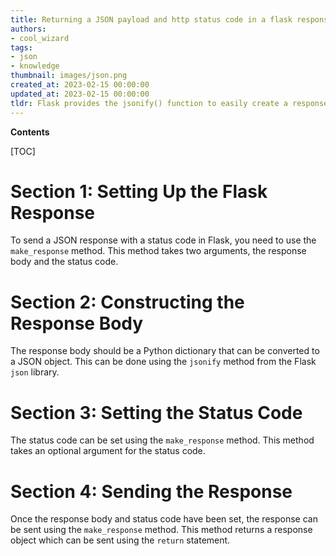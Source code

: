 ```yaml
---
title: Returning a JSON payload and http status code in a flask response
authors:
- cool_wizard
tags:
- json
- knowledge
thumbnail: images/json.png
created_at: 2023-02-15 00:00:00
updated_at: 2023-02-15 00:00:00
tldr: Flask provides the jsonify() function to easily create a response with JSON data and a specific status code.
---
```


**Contents**

[TOC]

# Section 1: Setting Up the Flask Response

To send a JSON response with a status code in Flask, you need to use the `make_response` method. This method takes two arguments, the response body and the status code.

# Section 2: Constructing the Response Body

The response body should be a Python dictionary that can be converted to a JSON object. This can be done using the `jsonify` method from the Flask `json` library.

# Section 3: Setting the Status Code

The status code can be set using the `make_response` method. This method takes an optional argument for the status code.

# Section 4: Sending the Response

Once the response body and status code have been set, the response can be sent using the `make_response` method. This method returns a response object which can be sent using the `return` statement.
